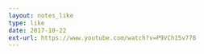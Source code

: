 ```yaml
---
layout: notes_like
type: like
date: 2017-10-22
ext-url: https://www.youtube.com/watch?v=P9VCh15v778
---
```

